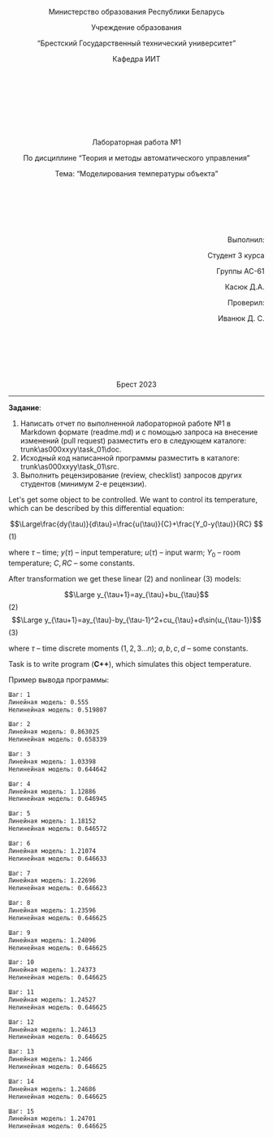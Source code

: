 <p align="center"> Министерство образования Республики Беларусь</p>
<p align="center">Учреждение образования</p>
<p align="center">“Брестский Государственный технический университет”</p>
<p align="center">Кафедра ИИТ</p>
<br><br><br><br><br><br><br>
<p align="center">Лабораторная работа №1</p>
<p align="center">По дисциплине “Теория и методы автоматического управления”</p>
<p align="center">Тема: “Моделирования температуры объекта”</p>
<br><br><br><br><br>
<p align="right">Выполнил:</p>
<p align="right">Студент 3 курса</p>
<p align="right">Группы АС-61</p>
<p align="right">Касюк Д.А.</p>
<p align="right">Проверил:</p>
<p align="right">Иванюк Д. С.</p>
<br><br><br><br><br>
<p align="center">Брест 2023</p>

---

**Задание**:
1. Написать отчет по выполненной лабораторной работе №1 в Markdown формате (readme.md) и с помощью запроса на внесение изменений (pull request) разместить его в следующем каталоге: trunk\as000xxyy\task_01\doc.
2. Исходный код написанной программы разместить в каталоге: trunk\as000xxyy\task_01\src.
3. Выполнить рецензирование (review, checklist) запросов других студентов (минимум 2-е рецензии).

Let's get some object to be controlled. We want to control its temperature, which can be described by this differential equation:

$$\Large\frac{dy(\tau)}{d\tau}=\frac{u(\tau)}{C}+\frac{Y_0-y(\tau)}{RC} $$ (1)

where $\tau$ – time; $y(\tau)$ – input temperature; $u(\tau)$ – input warm; $Y_0$ – room temperature; $C,RC$ – some constants.

After transformation we get these linear (2) and nonlinear (3) models:

$$\Large y_{\tau+1}=ay_{\tau}+bu_{\tau}$$ (2)
$$\Large y_{\tau+1}=ay_{\tau}-by_{\tau-1}^2+cu_{\tau}+d\sin(u_{\tau-1})$$ (3)

where $\tau$ – time discrete moments ($1,2,3{\dots}n$); $a,b,c,d$ – some constants.

Task is to write program (**С++**), which simulates this object temperature.

Пример вывода программы:

``` bash
Шаг: 1
Линейная модель: 0.555
Нелинейная модель: 0.519807

Шаг: 2
Линейная модель: 0.863025
Нелинейная модель: 0.658339

Шаг: 3
Линейная модель: 1.03398
Нелинейная модель: 0.644642

Шаг: 4
Линейная модель: 1.12886
Нелинейная модель: 0.646945

Шаг: 5
Линейная модель: 1.18152
Нелинейная модель: 0.646572

Шаг: 6
Линейная модель: 1.21074
Нелинейная модель: 0.646633

Шаг: 7
Линейная модель: 1.22696
Нелинейная модель: 0.646623

Шаг: 8
Линейная модель: 1.23596
Нелинейная модель: 0.646625

Шаг: 9
Линейная модель: 1.24096
Нелинейная модель: 0.646625

Шаг: 10
Линейная модель: 1.24373
Нелинейная модель: 0.646625

Шаг: 11
Линейная модель: 1.24527
Нелинейная модель: 0.646625

Шаг: 12
Линейная модель: 1.24613
Нелинейная модель: 0.646625

Шаг: 13
Линейная модель: 1.2466
Нелинейная модель: 0.646625

Шаг: 14
Линейная модель: 1.24686
Нелинейная модель: 0.646625

Шаг: 15
Линейная модель: 1.24701
Нелинейная модель: 0.646625
```